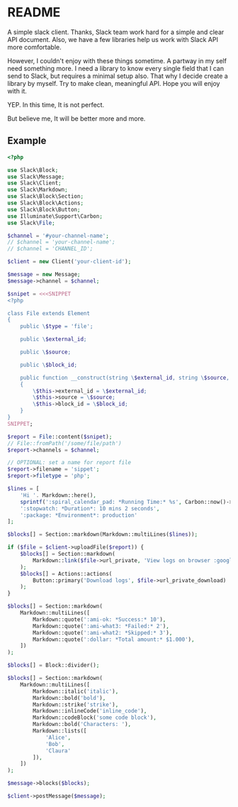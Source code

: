 # README

A simple slack client. Thanks, Slack team work hard for a simple and clear API document.
Also, we have a few libraries help us work with Slack API more comfortable.

However, I couldn't enjoy with these things sometime. A partway in my self need something more.
I need a library to know every single field that I can send to Slack, but requires a minimal setup also.
That why I decide create a library by myself. Try to make clean, meaningful API.
Hope you will enjoy with it.

YEP. In this time, It is not perfect. 

But believe me, It will be better more and more.

## Example

```php
<?php

use Slack\Block;
use Slack\Message;
use Slack\Client;
use Slack\Markdown;
use Slack\Block\Section;
use Slack\Block\Actions;
use Slack\Block\Button;
use Illuminate\Support\Carbon;
use Slack\File;

$channel = '#your-channel-name';
// $channel = 'your-channel-name';
// $channel = 'CHANNEL_ID';

$client = new Client('your-client-id');

$message = new Message;
$message->channel = $channel;

$snipet = <<<SNIPPET
<?php

class File extends Element
{
    public \$type = 'file';

    public \$external_id;

    public \$source;

    public \$block_id;

    public function __construct(string \$external_id, string \$source, string \$block_id = null)
    {
        \$this->external_id = \$external_id;
        \$this->source = \$source;
        \$this->block_id = \$block_id;
    }
}
SNIPPET;

$report = File::content($snipet);
// File::fromPath('/some/file/path')
$report->channels = $channel;

// OPTIONAL: set a name for report file
$report->filename = 'sippet';
$report->filetype = 'php';

$lines = [
    'Hi '. Markdown::here(),
    sprintf(':spiral_calendar_pad: *Running Time:* %s', Carbon::now()->format(Carbon::RFC822)),
    ':stopwatch: *Duration*: 10 mins 2 seconds',
    ':package: *Environment*: production'
];

$blocks[] = Section::markdown(Markdown::multiLines($lines));

if ($file = $client->uploadFile($report)) {
    $blocks[] = Section::markdown(
        Markdown::link($file->url_private, 'View logs on browser :google-chrome:')
    );
    $blocks[] = Actions::actions(
        Button::primary('Download logs', $file->url_private_download)
    );
}

$blocks[] = Section::markdown(
    Markdown::multiLines([
        Markdown::quote(':ami-ok: *Success:* 10'),
        Markdown::quote(':ami-what3: *Failed:* 2'),
        Markdown::quote(':ami-what2: *Skipped:* 3'),
        Markdown::quote(':dollar: *Total amount:* $1.000'),
    ])
);

$blocks[] = Block::divider();

$blocks[] = Section::markdown(
    Markdown::multiLines([
        Markdown::italic('italic'),
        Markdown::bold('bold'),
        Markdown::strike('strike'),
        Markdown::inlineCode('inline_code'),
        Markdown::codeBlock('some code block'),
        Markdown::bold('Characters: '),
        Markdown::lists([
            'Alice',
            'Bob',
            'Claura'
        ]),
    ])
);

$message->blocks($blocks);

$client->postMessage($message);
```

